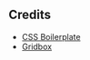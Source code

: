 ## Credits
- [CSS Boilerplate](http://thenewcode.com/441/HTML5-CSS-Boilerplate)
- [Gridbox](https://developer.mozilla.org/en-US/docs/Web/CSS/CSS_Grid_Layout/Basic_Concepts_of_Grid_Layout)